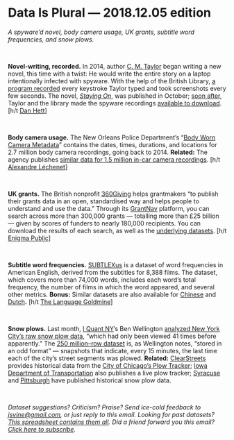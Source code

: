 Data Is Plural — 2018.12.05 edition
===================================

*A spyware’d novel, body camera usage, UK grants, subtitle word frequencies, and snow plows.*

&nbsp;

**Novel-writing, recorded.** In 2014, author [C. M. Taylor](https://en.wikipedia.org/wiki/C._M._Taylor) began writing a new novel, this time with a twist: He would write the entire story on a laptop intentionally infected with spyware. With the help of the British Library, [a program recorded](https://blogs.bl.uk/english-and-drama/2018/11/c-m-taylor-on-keystroke-logging-project-with-british-library.html) every keystroke Taylor typed and took screenshots every few seconds. The novel, *[Staying On](https://cmtaylorstory.com/portfolio/staying-on/)*, was published in October; [soon after](https://twitter.com/CMTaylorStory/status/1067066295471038464), Taylor and the library made the spyware recordings [available to download](https://data.bl.uk/cmtaylorkeylogging/). [h/t [Dan Hett](https://twitter.com/danhett/status/1067359176131821568)]

&nbsp;

**Body camera usage.** The New Orleans Police Department’s “[Body Worn Camera Metadata](https://data.nola.gov/Public-Safety-and-Preparedness/NOPD-Body-Worn-Camera-Metadata/qarb-kkbj)” contains the dates, times, durations, and locations for 2.7 million body camera recordings, going back to 2014. **Related:** The agency publishes [similar data for 1.5 million in-car camera recordings](https://data.nola.gov/Public-Safety-and-Preparedness/NOPD-In-Car-Camera-Metadata/md3v-ph3u). [h/t [Alexandre Léchenet](http://lepanierasalade.fr/)]

&nbsp;

**UK grants.** The British nonprofit [360Giving](http://www.threesixtygiving.org/) helps grantmakers “to publish their grants data in an open, standardised way and helps people to understand and use the data.” Through its [GrantNav](http://grantnav.threesixtygiving.org/) platform, you can search across more than 300,000 grants — totalling more than £25 billion — given by scores of funders to nearly 180,000 recipients. You can download the results of each search, as well as the [underlying datasets](http://grantnav.threesixtygiving.org/datasets/). [h/t [Enigma Public](https://us5.campaign-archive.com/?u=04aa10cf99e0998bd8e69a109&id=4a67186166)]

&nbsp;

**Subtitle word frequencies.** [SUBTLEXus](https://www.ugent.be/pp/experimentele-psychologie/en/research/documents/subtlexus/overview.htm) is a dataset of word frequencies in American English, derived from the subtitles for 8,388 films. The dataset, which covers more than 74,000 words, includes each word’s total frequency, the number of films in which the word appeared, and several other metrics. **Bonus:** Similar datasets are also available for [Chinese](https://www.ugent.be/pp/experimentele-psychologie/en/research/documents/subtlexch/overview.htm) and [Dutch](http://crr.ugent.be/programs-data/subtitle-frequencies/subtlex-nl)**.** [h/t [The Language Goldmine](http://languagegoldmine.com/)]

&nbsp;

**Snow plows.** Last month, [I Quant NY](http://iquantny.tumblr.com/about)’s Ben Wellington [analyzed New York City’s raw snow plow data](http://iquantny.tumblr.com/post/180300705249/data-shows-no-increase-in-nyc-plowing-as-storm), “which had only been viewed 41 times before apparently.” The [250 million–row dataset](https://data.cityofnewyork.us/City-Government/DSNY-PlowNYC-Data/rmhc-afj9) is, as Wellington notes, “stored in an odd format” — snapshots that indicate, every 15 minutes, the last time each of the city’s street segments was plowed. **Related:** [ClearStreets](http://clearstreets.org/data) provides historical data from the [City of Chicago’s Plow Tracker](http://www.cityofchicago.org/city/en/depts/mayor/iframe/plow_tracker.html); [Iowa Department of Transportation](http://data.iowadot.gov/datasets/20a0c10c06a54240b5f2893e0187e22c_0) also publishes a live plow tracker; [Syracuse](http://data.syrgov.net/datasets?t=snowplow) and [Pittsburgh](https://data.wprdc.org/dataset/snow-plow-activity-2015-2016) have published historical snow plow data.

&nbsp;

*Dataset suggestions? Criticism? Praise? Send ice-cold feedback to <jsvine@gmail.com>, or just reply to this email. Looking for past datasets? [This spreadsheet contains them all](https://docs.google.com/spreadsheets/d/1wZhPLMCHKJvwOkP4juclhjFgqIY8fQFMemwKL2c64vk). Did a friend forward you this email? [Click here to subscribe](https://tinyletter.com/data-is-plural).*
